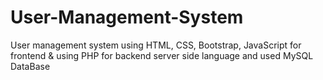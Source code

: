 # User-Management-System
User management system using HTML, CSS, Bootstrap, JavaScript for frontend &amp; using PHP for backend server side language and used MySQL DataBase
